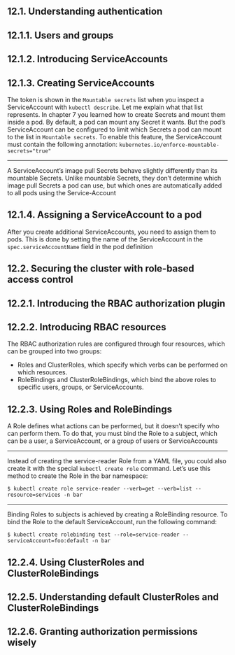 ## 12.1. Understanding authentication

## 12.1.1. Users and groups

## 12.1.2. Introducing ServiceAccounts

## 12.1.3. Creating ServiceAccounts

The token is shown in the `Mountable secrets` list when you inspect a ServiceAccount with `kubectl describe`. Let me explain what that list represents. In chapter 7 you learned how to create Secrets and mount them inside a pod. By default, a pod can mount any Secret it wants. But the pod’s ServiceAccount can be configured to limit which Secrets a pod can mount to the list in `Mountable secrets`. To enable this feature, the ServiceAccount must contain the following annotation: `kubernetes.io/enforce-mountable-secrets="true"`

***

A ServiceAccount’s image pull Secrets behave slightly differently than its mountable Secrets. Unlike mountable Secrets, they don’t determine which image pull Secrets a pod can use, but which ones are automatically added to all pods using the Service-Account

## 12.1.4. Assigning a ServiceAccount to a pod

After you create additional ServiceAccounts, you need to assign them to pods. This is done by setting the name of the ServiceAccount in the `spec.serviceAccountName` field in the pod definition

## 12.2. Securing the cluster with role-based access control

## 12.2.1. Introducing the RBAC authorization plugin

## 12.2.2. Introducing RBAC resources

The RBAC authorization rules are configured through four resources, which can be grouped into two groups:
- Roles and ClusterRoles, which specify which verbs can be performed on which resources.
- RoleBindings and ClusterRoleBindings, which bind the above roles to specific users, groups, or ServiceAccounts.

## 12.2.3. Using Roles and RoleBindings

A Role defines what actions can be performed, but it doesn’t specify who can perform them. To do that, you must bind the Role to a subject, which can be a user, a ServiceAccount, or a group of users or ServiceAccounts

***

Instead of creating the service-reader Role from a YAML file, you could also create it with the special `kubectl create role` command. Let’s use this method to create the Role in the bar namespace:

    $ kubectl create role service-reader --verb=get --verb=list --resource=services -n bar

***

Binding Roles to subjects is achieved by creating a RoleBinding resource. To bind the Role to the default ServiceAccount, run the following command:

    $ kubectl create rolebinding test --role=service-reader --serviceAccount=foo:default -n bar

## 12.2.4. Using ClusterRoles and ClusterRoleBindings

## 12.2.5. Understanding default ClusterRoles and ClusterRoleBindings

## 12.2.6. Granting authorization permissions wisely
